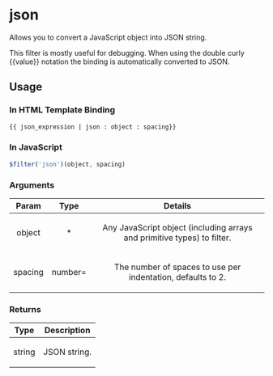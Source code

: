 



# json








Allows you to convert a JavaScript object into JSON string.

  This filter is mostly useful for debugging. When using the double curly {{value}} notation
  the binding is automatically converted to JSON.









 ## Usage
### In HTML Template Binding


```html
{{ json_expression | json : object : spacing}}
```

### In JavaScript

```js
$filter('json')(object, spacing)
```



### Arguments

| Param | Type | Details |
| :--: | :--: | :--: |
| object | * | <p>Any JavaScript object (including arrays and primitive types) to filter.</p>  |
| spacing | number= | <p>The number of spaces to use per indentation, defaults to 2.</p>  |

### Returns

| Type | Description |
| :--: | :--: |
| string | <p>JSON string.</p>  |




